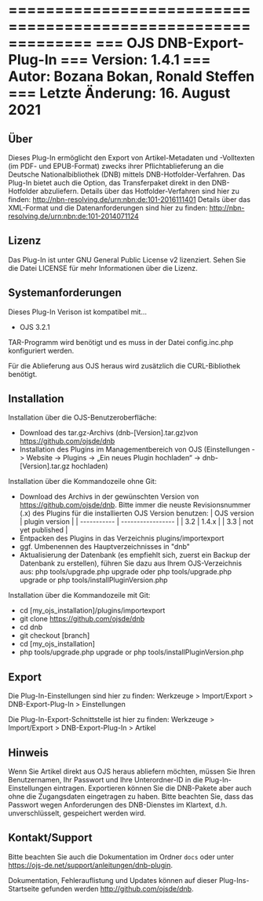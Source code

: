 =============================================================
=== OJS DNB-Export-Plug-In
=== Version: 1.4.1
=== Autor: Bozana Bokan, Ronald Steffen
=== Letzte Änderung: 16. August 2021
=============================================================

Über
-----
Dieses Plug-In ermöglicht den Export von Artikel-Metadaten und -Volltexten (im PDF- und EPUB-Format) zwecks ihrer Pflichtablieferung an die Deutsche Nationalbibliothek (DNB)
mittels DNB-Hotfolder-Verfahren. Das Plug-In bietet auch die Option, das Transferpaket direkt in den DNB-Hotfolder abzuliefern.
Details über das Hotfolder-Verfahren sind hier zu finden: <http://nbn-resolving.de/urn:nbn:de:101-2016111401>
Details über das XML-Format und die Datenanforderungen sind hier zu finden: <http://nbn-resolving.de/urn:nbn:de:101-2014071124>

Lizenz
-------
Das Plug-In ist unter GNU General Public License v2 lizenziert. Sehen Sie die Datei LICENSE für mehr Informationen über die Lizenz.

Systemanforderungen
-------------------
Dieses Plug-In Verison ist kompatibel mit...
 - OJS 3.2.1

TAR-Programm wird benötigt und es muss in der Datei config.inc.php konfiguriert werden.

Für die Ablieferung aus OJS heraus wird zusätzlich die CURL-Bibliothek benötigt.

Installation
------------
Installation über die OJS-Benutzeroberfläche:
 - Download  des tar.gz-Archivs (dnb-[Version].tar.gz)von https://github.com/ojsde/dnb 
 - Installation des Plugins im Managementbereich von OJS (Einstellungen -> Website -> Plugins -> „Ein neues Plugin hochladen“ -> dnb-[Version].tar.gz hochladen)

Installation über die Kommandozeile ohne Git:
 - Download des Archivs in der gewünschten Version von https://github.com/ojsde/dnb. 
   Bitte immer die neuste Revisionsnummer (.x) des Plugins für die installierten OJS Version benutzen:
   | OJS version | plugin version    |
   | ----------- | ----------------- |
   | 3.2         | 1.4.x             |
   | 3.3         | not yet published |
 - Entpacken des Plugins in das Verzeichnis plugins/importexport
 - ggf. Umbenennen des Hauptverzeichnisses in "dnb"
 - Aktualisierung der Datenbank (es empfiehlt sich, zuerst ein Backup der Datenbank zu erstellen),
   führen Sie dazu aus Ihrem OJS-Verzeichnis aus: php tools/upgrade.php upgrade oder
   php tools/upgrade.php upgrade or php tools/installPluginVersion.php

Installation über die Kommandozeile mit Git:
 - cd [my_ojs_installation]/plugins/importexport
 - git clone https://github.com/ojsde/dnb
 - cd dnb
 - git checkout [branch]
 - cd [my_ojs_installation]
 - php tools/upgrade.php upgrade or php tools/installPluginVersion.php

Export
------------
Die Plug-In-Einstellungen sind hier zu finden:
Werkzeuge > Import/Export > DNB-Export-Plug-In > Einstellungen

Die Plug-In-Export-Schnittstelle ist hier zu finden:
Werkzeuge > Import/Export > DNB-Export-Plug-In > Artikel

Hinweis
---------
Wenn Sie Artikel direkt aus OJS heraus abliefern möchten, müssen Sie Ihren Benutzernamen, Ihr Passwort und Ihre Unterordner-ID in die Plug-In-Einstellungen eintragen.
Exportieren können Sie die DNB-Pakete aber auch ohne die Zugangsdaten eingetragen zu haben.
Bitte beachten Sie, dass das Passwort wegen Anforderungen des DNB-Dienstes im Klartext, d.h. unverschlüsselt, gespeichert werden wird. 

Kontakt/Support
---------------

Bitte beachten Sie auch die Dokumentation im Ordner `docs` oder unter https://ojs-de.net/support/anleitungen/dnb-plugin.

Dokumentation, Fehlerauflistung und Updates können auf dieser Plug-Ins-Startseite gefunden werden <http://github.com/ojsde/dnb>.
